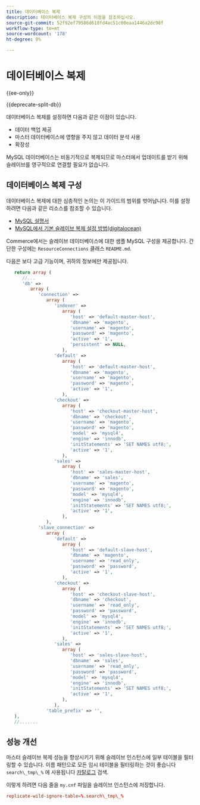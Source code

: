 ```yaml
---
title: 데이터베이스 복제
description: 데이터베이스 복제 구성의 이점을 참조하십시오.
source-git-commit: 52f92ef79586d618fd4ac51c00eaa1446a2dc98f
workflow-type: tm+mt
source-wordcount: '178'
ht-degree: 0%

---
```



# 데이터베이스 복제

{{ee-only}}

{{deprecate-split-db}}

데이터베이스 복제를 설정하면 다음과 같은 이점이 있습니다.

- 데이터 백업 제공
- 마스터 데이터베이스에 영향을 주지 않고 데이터 분석 사용
- 확장성

MySQL 데이터베이스는 비동기적으로 복제되므로 마스터에서 업데이트를 받기 위해 슬레이브를 영구적으로 연결할 필요가 없습니다.

## 데이터베이스 복제 구성

데이터베이스 복제에 대한 심층적인 논의는 이 가이드의 범위를 벗어납니다. 이를 설정하려면 다음과 같은 리소스를 참조할 수 있습니다.

- [MySQL 설명서](https://dev.mysql.com/doc/refman/5.6/en/replication.html)
- [MySQL에서 기본 슬레이브 복제 설정 방법(digitalocean)](https://www.digitalocean.com/community/tutorials/how-to-set-up-replication-in-mysql)

Commerce에서는 슬레이브 데이터베이스에 대한 샘플 MySQL 구성을 제공합니다. 간단한 구성에는 `ResourceConnections` 클래스 `README.md`.

다음은 보다 고급 기능이며, 귀하의 정보에만 제공됩니다.

```php
   return array (
      //...
      'db' =>
         array (
            'connection' =>
               array (
                  'indexer' =>
                     array (
                        'host' => 'default-master-host',
                        'dbname' => 'magento',
                        'username' => 'magento',
                        'password' => 'magento',
                        'active' => '1',
                        'persistent' => NULL,
                     ),
                  'default' =>
                     array (
                        'host' => 'default-master-host',
                        'dbname' => 'magento',
                        'username' => 'magento',
                        'password' => 'magento',
                        'active' => '1',
                     ),
                  'checkout' =>
                     array (
                        'host' => 'checkout-master-host',
                        'dbname' => 'checkout',
                        'username' => 'magento',
                        'password' => 'magento',
                        'model' => 'mysql4',
                        'engine' => 'innodb',
                        'initStatements' => 'SET NAMES utf8;',
                        'active' => '1',
                     ),
                  'sales' =>
                     array (
                        'host' => 'sales-master-host',
                        'dbname' => 'sales',
                        'username' => 'magento',
                        'password' => 'magento',
                        'model' => 'mysql4',
                        'engine' => 'innodb',
                        'initStatements' => 'SET NAMES utf8;',
                        'active' => '1',
                     ),
               ),
            'slave_connection' =>
               array (
                  'default' =>
                     array (
                        'host' => 'default-slave-host',
                        'dbname' => 'magento',
                        'username' => 'read_only',
                        'password' => 'password',
                        'active' => '1',
                     ),
                  'checkout' =>
                     array (
                        'host' => 'checkout-slave-host',
                        'dbname' => 'checkout',
                        'username' => 'read_only',
                        'password' => 'password',
                        'model' => 'mysql4',
                        'engine' => 'innodb',
                        'initStatements' => 'SET NAMES utf8;',
                        'active' => '1',
                     ),
                  'sales' =>
                     array (
                        'host' => 'sales-slave-host',
                        'dbname' => 'sales',
                        'username' => 'read_only',
                        'password' => 'password',
                        'model' => 'mysql4',
                        'engine' => 'innodb',
                        'initStatements' => 'SET NAMES utf8;',
                        'active' => '1',
                     ),
                  ),
               'table_prefix' => '',
   ),
   //.......
```

## 성능 개선

마스터 슬레이브 복제 성능을 향상시키기 위해 슬레이브 인스턴스에 일부 테이블을 필터링할 수 있습니다. 이름 패턴으로 모든 임시 테이블을 필터링하는 것이 좋습니다 `search\_tmp\_%` 에 사용됩니다 [카탈로그](https://glossary.magento.com/catalog) 검색.

이렇게 하려면 다음 줄을 `my.cnf` 파일을 슬레이브 인스턴스에 저장합니다.

```conf
replicate-wild-ignore-table=%.search\_tmp\_%
```
